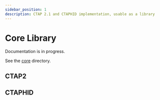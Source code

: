 ```yaml
---
sidebar_position: 1
description: CTAP 2.1 and CTAPHID implementation, usable as a library
---
```


# Core Library

Documentation is in progress.

See the [core](https://github.com/pokusew/lionkey/tree/main/core) directory.

## CTAP2

## CTAPHID
